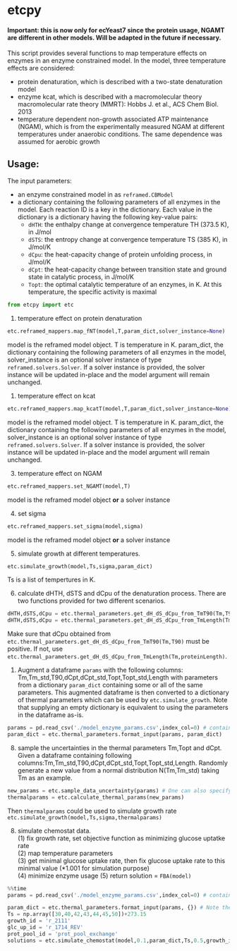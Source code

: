 # etcpy
#### Important: this is now only for ecYeast7 since the protein usage, NGAMT are different in other models. Will be adapted in the future if necessary.
This script provides several functions to map temperature effects on enzymes in
an enzyme constrained model. In the model, three temperature effects are considered:
* protein denaturation, which is described with a two-state denaturation model  
* enzyme kcat, which is described with a macromolecular theory macromolecular rate theory (MMRT): Hobbs J. et al., ACS Chem Biol. 2013  
* temperature dependent non-growth associated ATP maintenance (NGAM), which is from the experimentally measured NGAM at different temperatures under anaerobic conditions. The same dependence was assumed for aerobic growth  


## Usage:  
The input parameters:
* an enzyme constrained model in as `reframed.CBModel`
* a dictionary containing the following parameters of all enzymes in the model. Each reaction ID is a key in the dictionary. Each value in the dictionary is a dictionary having the following key-value pairs:
  * `dHTH`: the enthalpy change at convergence temperature TH (373.5 K), in J/mol
  * `dSTS`: the entropy change at convergence temperature TS (385 K), in J/mol/K
  * `dCpu`: the heat-capacity change of protein unfolding process, in J/mol/K
  * `dCpt`: the heat-capacity change between transition state and ground state in catalytic process, in J/mol/K
  * `Topt`: the optimal catalytic temperature of an enzymes, in K. At this temperature, the specific activity is maximal

```python
from etcpy import etc
```
1. temperature effect on protein denaturation  
```python
etc.reframed_mappers.map_fNT(model,T,param_dict,solver_instance=None)
```
model is the reframed model object. T is temperature in K. param_dict, the dictionary containing the following parameters of all enzymes in the model, solver_instance is an optional solver instance of type `reframed.solvers.Solver`. If a solver instance is provided, the solver instance will be updated in-place and the model argument will remain unchanged.

1. temperature effect on kcat  
```python
etc.reframed_mappers.map_kcatT(model,T,param_dict,solver_instance=None)
```
model is the reframed model object. T is temperature in K. param_dict, the dictionary containing the following parameters of all enzymes in the model, solver_instance is an optional solver instance of type `reframed.solvers.Solver`. If a solver instance is provided, the solver instance will be updated in-place and the model argument will remain unchanged.

3. temperature effect on NGAM
```python
etc.reframed_mappers.set_NGAMT(model,T)
```
model is the reframed model object **or** a solver instance


4. set sigma
```python
etc.reframed_mappers.set_sigma(model,sigma)
```

model is the reframed model object **or** a solver instance

5. simulate growth at different temperatures.
```python
etc.simulate_growth(model,Ts,sigma,param_dict)
```
Ts is a list of tempertures in K.

6. calculate dHTH, dSTS and dCpu of the denaturation process. There are two functions provided for two different scenarios.
```python 
dHTH,dSTS,dCpu = etc.thermal_parameters.get_dH_dS_dCpu_from_TmT90(Tm,T90)  #for a protein with experimental Tm and T90
dHTH,dSTS,dCpu = etc.thermal_parameters.get_dH_dS_dCpu_from_TmLength(Tm,proteinLength) # for protein with only Tm
```
Make sure that dCpu obtained from `etc.thermal_parameters.get_dH_dS_dCpu_from_TmT90(Tm,T90)` must be positive. If not, use `etc.thermal_parameters.get_dH_dS_dCpu_from_TmLength(Tm,proteinLength)`. 

1. Augment a dataframe `params` with the following columns: Tm,Tm_std,T90,dCpt,dCpt_std,Topt,Topt_std,Length with parameters from a dictionary `param_dict` containing some or all of the same parameters. This augmented dataframe is then converted to a dictionary of thermal parameters which can be used by `etc.simulate_growth`. Note that supplying an empty dictionary is equivalent to using the parameters in the dataframe as-is.
  ```python
  params = pd.read_csv('./model_enzyme_params.csv',index_col=0) # contains at least Tm,T90,dCpt,Topt,Length
  param_dict = etc.thermal_parameters.format_input(params, param_dict)
  ```


8. sample the uncertainties in the thermal parameters Tm,Topt and dCpt. Given a dataframe containing following columns:Tm,Tm_std,T90,dCpt,dCpt_std,Topt,Topt_std,Length. Randomly generate a new value from a normal distribution N(Tm,Tm_std) taking Tm as an example. 
```python 
new_params = etc.sample_data_uncertainty(params) # One can also specify columns to be sampled. The default is to sample all columns: [Tm,dCpt,Topt]
thermalparams = etc.calculate_thermal_params(new_params)
```
Then ```thermalparams``` could be used to simulate growth rate ```etc.simulate_growth(model,Ts,sigma,thermalparams)```


8. simulate chemostat data.  
(1) fix growth rate, set objective function as minimizing glucose uptatke rate  
(2) map temperature parameters  
(3) get minimal glucose uptake rate, then fix glucose uptake rate to this minimal value (\*1.001 for simulation purpose)  
(4) minimize enzyme usage
(5) return solution = `FBA(model)`
```python 
%%time
params = pd.read_csv('./model_enzyme_params.csv',index_col=0) # contains at least Tm,T90,dCpt,Topt,Length

param_dict = etc.thermal_parameters.format_input(params, {}) # Note the empty dictionary as the last argument
Ts = np.array([30,40,42,43,44,45,50])+273.15
growth_id = 'r_2111'
glc_up_id = 'r_1714_REV'
prot_pool_id = 'prot_pool_exchange'
solutions = etc.simulate_chemostat(model,0.1,param_dict,Ts,0.5,growth_id,glc_up_id,prot_pool_id)
```